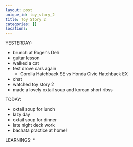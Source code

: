 ```yaml
---
layout: post
unique_id: toy_story_2
title: Toy Story 2
categories: []
locations: 
---
```


YESTERDAY:
* brunch at Roger's Deli
* guitar lesson
* walked a cat
* test drove cars again
  * Corolla Hatchback SE vs Honda Civic Hatchback EX
* chat
* watched toy story 2
* made a lovely oxtail soup and korean short ribss

TODAY:
* oxtail soup for lunch
* lazy day
* oxtail soup for dinner
* late night deck work
* bachata practice at home!

LEARNINGS:
* 
